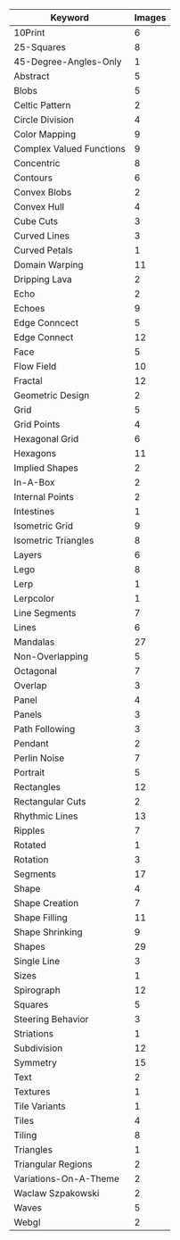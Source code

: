 
|Keyword 	| Images|
| ------------- | ------------- |
|10Print 	| 6| [<img src=" 2021/2021-09-06/images/keep_2021-09-09-14-47-33.png width="50">](2021/)2021-09-06" 2021-09-06")  [<img src=2021/2021-05-05/images/keep_2021-05-05-15-38-27.pngwidth="50">](2021/2021-04-15"2021-04-15") [<img src=2021/2021-05-05/images/keep_2021-05-05-15-38-27.pngwidth="50">](2021/2021-04-14"2021-04-14") [<img src=2021/2021-05-05/images/keep_2021-05-05-15-38-27.pngwidth="50">](2021/2021-04-13"2021-04-13") [<img src=2021/2021-05-05/images/keep_2021-05-05-15-38-27.pngwidth="50">](2021/2021-04-12"2021-04-12") [<img src=2021/2021-05-05/images/keep_2021-05-05-15-38-27.pngwidth="50">](2021/2021-04-11"2021-04-11")|
|25-Squares 	| 8| [<img src=" 2021/2021-10-01/images/keep_2021-10-02-10-05-24.png width="50">](2021/)2021-10-01" 2021-10-01")  [<img src=2021/2021-06-08/images/keep_2021-06-08-14-02-23.pngwidth="50">](2021/2021-06-08"2021-06-08") [<img src=2021/2021-06-07/images/keep_2021-06-08-13-18-31.pngwidth="50">](2021/2021-06-07"2021-06-07") [<img src=2021/2021-06-06/images/keep_2021-06-08-12-57-32.pngwidth="50">](2021/2021-06-06"2021-06-06") [<img src=2021/2021-05-05/images/keep_2021-05-05-15-38-27.pngwidth="50">](2021/2021-05-05"2021-05-05") [<img src=2021/2021-05-05/images/keep_2021-05-05-15-38-27.pngwidth="50">](2021/2021-05-04"2021-05-04") [<img src=2021/2021-05-05/images/keep_2021-05-05-15-38-27.pngwidth="50">](2021/2021-05-03"2021-05-03") [<img src=2021/2021-05-05/images/keep_2021-05-05-15-38-27.pngwidth="50">](2021/2021-05-02"2021-05-02")|
|45-Degree-Angles-Only 	| 1| [<img src=" 2021/2021-10-03/images/keep_2021-10-03-21-53-46.png width="50">](2021/)2021-10-03" 2021-10-03") |
|Abstract 	| 5| [<img src=" 2021/2021-05-12/images/keep_2021-05-12-22-19-29.png width="50">](2021/)2021-05-12" 2021-05-12")  [<img src=2021/2021-05-11/images/keep_2021-05-12-12-00-08.pngwidth="50">](2021/2021-05-11"2021-05-11") [<img src=2021/2021-05-10/images/keep_2021-05-10-21-08-16.pngwidth="50">](2021/2021-05-10"2021-05-10") [<img src=2021/2021-05-09/images/keep_2021-05-14-14-03-36.pngwidth="50">](2021/2021-05-09"2021-05-09") [<img src=2021/2021-05-05/images/keep_2021-05-05-15-38-27.pngwidth="50">](2021/2021-03-22"2021-03-22")|
|Blobs 	| 5| [<img src=" 2021/2021-05-05/images/keep_2021-05-05-15-38-27.png width="50">](2021/)2021-03-15" 2021-03-15")  [<img src=2021/2021-05-05/images/keep_2021-05-05-15-38-27.pngwidth="50">](2021/2021-03-12"2021-03-12") [<img src=2021/2021-05-05/images/keep_2021-05-05-15-38-27.pngwidth="50">](2021/2021-03-11"2021-03-11") [<img src=2021/2021-05-05/images/keep_2021-05-05-15-38-27.pngwidth="50">](2021/2021-03-10"2021-03-10") [<img src=2021/2021-05-05/images/keep_2021-05-05-15-38-27.pngwidth="50">](2021/2021-03-09"2021-03-09")|
|Celtic Pattern 	| 2| [<img src=" 2021/2021-05-05/images/keep_2021-05-05-15-38-27.png width="50">](2021/)2021-04-17" 2021-04-17")  [<img src=2021/2021-05-05/images/keep_2021-05-05-15-38-27.pngwidth="50">](2021/2021-04-16"2021-04-16")|
|Circle Division 	| 4| [<img src=" 2021/2021-06-24/images/keep_2021-06-23-02-11-04.png width="50">](2021/)2021-06-24" 2021-06-24")  [<img src=2021/2021-06-23/images/keep_2021-06-22-01-24-24.pngwidth="50">](2021/2021-06-23"2021-06-23") [<img src=2021/2021-06-22/images/keep_2021-06-21-11-28-34.pngwidth="50">](2021/2021-06-22"2021-06-22") [<img src=2021/2021-06-21/images/keep_2021-06-20-01-28-45.pngwidth="50">](2021/2021-06-21"2021-06-21")|
|Color Mapping 	| 9| [<img src=" 2021/2021-07-27/images/keep_2021-07-29-16-00-29.png width="50">](2021/)2021-07-27" 2021-07-27")  [<img src=2021/2021-07-26/images/keep_2021-07-28-21-22-38.pngwidth="50">](2021/2021-07-26"2021-07-26") [<img src=2021/2021-07-25/images/keep_2021-07-27-22-20-46.pngwidth="50">](2021/2021-07-25"2021-07-25") [<img src=2021/2021-07-24/images/keep_2021-07-27-22-11-14.pngwidth="50">](2021/2021-07-24"2021-07-24") [<img src=2021/2021-07-23/images/keep_2021-07-26-19-37-27.pngwidth="50">](2021/2021-07-23"2021-07-23") [<img src=2021/2021-07-22/images/keep_2021-07-26-09-59-06.pngwidth="50">](2021/2021-07-22"2021-07-22") [<img src=2021/2021-07-21/images/keep_2021-07-26-09-45-04.pngwidth="50">](2021/2021-07-21"2021-07-21") [<img src=2021/2021-07-20/images/keep_2021-07-24-23-09-19.pngwidth="50">](2021/2021-07-20"2021-07-20") [<img src=2021/2021-07-19/images/keep_2021-07-23-16-13-27.pngwidth="50">](2021/2021-07-19"2021-07-19")|
|Complex Valued Functions 	| 9| [<img src=" 2021/2021-07-27/images/keep_2021-07-29-16-00-29.png width="50">](2021/)2021-07-27" 2021-07-27")  [<img src=2021/2021-07-26/images/keep_2021-07-28-21-22-38.pngwidth="50">](2021/2021-07-26"2021-07-26") [<img src=2021/2021-07-25/images/keep_2021-07-27-22-20-46.pngwidth="50">](2021/2021-07-25"2021-07-25") [<img src=2021/2021-07-24/images/keep_2021-07-27-22-11-14.pngwidth="50">](2021/2021-07-24"2021-07-24") [<img src=2021/2021-07-23/images/keep_2021-07-26-19-37-27.pngwidth="50">](2021/2021-07-23"2021-07-23") [<img src=2021/2021-07-22/images/keep_2021-07-26-09-59-06.pngwidth="50">](2021/2021-07-22"2021-07-22") [<img src=2021/2021-07-21/images/keep_2021-07-26-09-45-04.pngwidth="50">](2021/2021-07-21"2021-07-21") [<img src=2021/2021-07-20/images/keep_2021-07-24-23-09-19.pngwidth="50">](2021/2021-07-20"2021-07-20") [<img src=2021/2021-07-19/images/keep_2021-07-23-16-13-27.pngwidth="50">](2021/2021-07-19"2021-07-19")|
|Concentric 	| 8| [<img src=" 2021/2021-06-26/images/keep_2021-06-26-04-17-04.png width="50">](2021/)2021-06-26" 2021-06-26")  [<img src=2021/2021-06-25/images/keep0.gifwidth="50">](2021/2021-06-25"2021-06-25") [<img src=2021/2021-06-24/images/keep_2021-06-23-02-11-04.pngwidth="50">](2021/2021-06-24"2021-06-24") [<img src=2021/2021-06-23/images/keep_2021-06-22-01-24-24.pngwidth="50">](2021/2021-06-23"2021-06-23") [<img src=2021/2021-06-22/images/keep_2021-06-21-11-28-34.pngwidth="50">](2021/2021-06-22"2021-06-22") [<img src=2021/2021-06-21/images/keep_2021-06-20-01-28-45.pngwidth="50">](2021/2021-06-21"2021-06-21") [<img src=2021/2021-06-20/images/keep_2021-06-19-03-09-08.pngwidth="50">](2021/2021-06-20"2021-06-20") [<img src=2021/2021-06-19/images/keep_2021-06-18-03-35-59.pngwidth="50">](2021/2021-06-19"2021-06-19")|
|Contours 	| 6| [<img src=" 2021/2021-06-05/images/keep_2021-06-05-14-50-47.png width="50">](2021/)2021-06-05" 2021-06-05")  [<img src=2021/2021-06-04/images/keep_2021-06-04-11-43-27.pngwidth="50">](2021/2021-06-04"2021-06-04") [<img src=2021/2021-06-03/images/keep_2021-06-03-23-06-39.pngwidth="50">](2021/2021-06-03"2021-06-03") [<img src=2021/2021-06-02/images/keep_2021-06-02-22-21-57.pngwidth="50">](2021/2021-06-02"2021-06-02") [<img src=2021/2021-06-01/images/keep_2021-06-02-00-45-51.pngwidth="50">](2021/2021-06-01"2021-06-01") [<img src=2021/2021-05-31/images/keep_2021-05-31-10-35-15.pngwidth="50">](2021/2021-05-31"2021-05-31")|
|Convex Blobs 	| 2| [<img src=" 2021/2021-05-05/images/keep_2021-05-05-15-38-27.png width="50">](2021/)2021-03-14" 2021-03-14")  [<img src=2021/2021-05-05/images/keep_2021-05-05-15-38-27.pngwidth="50">](2021/2021-03-13"2021-03-13")|
|Convex Hull 	| 4| [<img src=" 2021/2021-05-05/images/keep_2021-05-05-15-38-27.png width="50">](2021/)2021-03-12" 2021-03-12")  [<img src=2021/2021-05-05/images/keep_2021-05-05-15-38-27.pngwidth="50">](2021/2021-03-11"2021-03-11") [<img src=2021/2021-05-05/images/keep_2021-05-05-15-38-27.pngwidth="50">](2021/2021-03-10"2021-03-10") [<img src=2021/2021-05-05/images/keep_2021-05-05-15-38-27.pngwidth="50">](2021/2021-03-09"2021-03-09")|
|Cube Cuts 	| 3| [<img src=" 2021/2021-05-05/images/keep_2021-05-05-15-38-27.png width="50">](2021/)2021-05-01" 2021-05-01")  [<img src=2021/2021-05-05/images/keep_2021-05-05-15-38-27.pngwidth="50">](2021/2021-04-30"2021-04-30") [<img src=2021/2021-05-05/images/keep_2021-05-05-15-38-27.pngwidth="50">](2021/2021-04-29"2021-04-29")|
|Curved Lines 	| 3| [<img src=" 2021/2021-05-08/images/keep_2021-05-10-18-04-32.png width="50">](2021/)2021-05-08" 2021-05-08")  [<img src=2021/2021-05-07/images/keep_2021-05-07-23-03-41.pngwidth="50">](2021/2021-05-07"2021-05-07") [<img src=2021/2021-05-06/images/keep_2021-05-06-18-39-24.pngwidth="50">](2021/2021-05-06"2021-05-06")|
|Curved Petals 	| 1| [<img src=" 2021/2021-06-29/images/keep_2021-06-29-23-16-03.png width="50">](2021/)2021-06-29" 2021-06-29") |
|Domain Warping 	| 11| [<img src=" 2021/2021-08-27/images/keep_2021-08-29-12-24-26.png width="50">](2021/)2021-08-27" 2021-08-27")  [<img src=2021/2021-08-26/images/keep_2021-08-28-20-07-21.pngwidth="50">](2021/2021-08-26"2021-08-26") [<img src=2021/2021-08-25/images/keep_2021-08-28-18-25-43.pngwidth="50">](2021/2021-08-25"2021-08-25") [<img src=2021/2021-08-24/images/keep_2021-08-26-22-29-15.pngwidth="50">](2021/2021-08-24"2021-08-24") [<img src=2021/2021-08-23/images/keep_2021-08-26-22-11-16.pngwidth="50">](2021/2021-08-23"2021-08-23") [<img src=2021/2021-08-22/images/keep_2021-08-22-09-21-54.pngwidth="50">](2021/2021-08-22"2021-08-22") [<img src=2021/2021-08-21/images/keep_2021-08-21-17-12-05.pngwidth="50">](2021/2021-08-21"2021-08-21") [<img src=2021/2021-08-20/images/keep_2021-08-21-14-03-21.pngwidth="50">](2021/2021-08-20"2021-08-20") [<img src=2021/2021-08-19/images/keep_2021-08-19-19-05-29.pngwidth="50">](2021/2021-08-19"2021-08-19") [<img src=2021/2021-08-18/images/keep_2021-08-19-11-21-42.pngwidth="50">](2021/2021-08-18"2021-08-18") [<img src=2021/2021-08-17/images/keep_2021-08-18-22-44-35.pngwidth="50">](2021/2021-08-17"2021-08-17")|
|Dripping Lava 	| 2| [<img src=" 2021/2021-06-03/images/keep_2021-06-03-23-06-39.png width="50">](2021/)2021-06-03" 2021-06-03")  [<img src=2021/2021-06-02/images/keep_2021-06-02-22-21-57.pngwidth="50">](2021/2021-06-02"2021-06-02")|
|Echo 	| 2| [<img src=" 2021/2021-05-05/images/keep_2021-05-05-15-38-27.png width="50">](2021/)2021-03-27" 2021-03-27")  [<img src=2021/2021-05-05/images/keep_2021-05-05-15-38-27.pngwidth="50">](2021/2021-03-26"2021-03-26")|
|Echoes 	| 9| [<img src=" 2021/2021-05-05/images/keep_2021-05-05-15-38-27.png width="50">](2021/)2021-04-10" 2021-04-10")  [<img src=2021/2021-05-05/images/keep_2021-05-05-15-38-27.pngwidth="50">](2021/2021-04-09"2021-04-09") [<img src=2021/2021-05-05/images/keep_2021-05-05-15-38-27.pngwidth="50">](2021/2021-04-04"2021-04-04") [<img src=2021/2021-05-05/images/keep_2021-05-05-15-38-27.pngwidth="50">](2021/2021-04-03"2021-04-03") [<img src=2021/2021-05-05/images/keep_2021-05-05-15-38-27.pngwidth="50">](2021/2021-04-02"2021-04-02") [<img src=2021/2021-05-05/images/keep_2021-05-05-15-38-27.pngwidth="50">](2021/2021-04-01"2021-04-01") [<img src=2021/2021-05-05/images/keep_2021-05-05-15-38-27.pngwidth="50">](2021/2021-03-30"2021-03-30") [<img src=2021/2021-05-05/images/keep_2021-05-05-15-38-27.pngwidth="50">](2021/2021-03-29"2021-03-29") [<img src=2021/2021-05-05/images/keep_2021-05-05-15-38-27.pngwidth="50">](2021/2021-03-28"2021-03-28")|
|Edge Conncect 	| 5| [<img src=" 2021/2021-06-16/images/keep_2021-06-15-15-36-25.png width="50">](2021/)2021-06-16" 2021-06-16")  [<img src=2021/2021-06-15/images/keep_2021-06-15-04-24-07.pngwidth="50">](2021/2021-06-15"2021-06-15") [<img src=2021/2021-06-14/images/keep_2021-06-15-02-15-26.pngwidth="50">](2021/2021-06-14"2021-06-14") [<img src=2021/2021-06-13/images/keep_2021-06-14-00-28-01.pngwidth="50">](2021/2021-06-13"2021-06-13") [<img src=2021/2021-06-12/images/keep_2021-06-13-23-59-17.pngwidth="50">](2021/2021-06-12"2021-06-12")|
|Edge Connect 	| 12| [<img src=" 2021/2021-07-31/images/keep_2021-07-31-19-48-30.png width="50">](2021/)2021-07-31" 2021-07-31")  [<img src=2021/2021-07-30/images/keep_2021-07-31-12-37-26.pngwidth="50">](2021/2021-07-30"2021-07-30") [<img src=2021/2021-07-29/images/keep_2021-07-31-09-22-09.pngwidth="50">](2021/2021-07-29"2021-07-29") [<img src=2021/2021-07-28/images/keep_2021-07-31-09-28-46.pngwidth="50">](2021/2021-07-28"2021-07-28") [<img src=2021/2021-07-18/images/keep_2021-07-22-09-26-21.pngwidth="50">](2021/2021-07-18"2021-07-18") [<img src=2021/2021-07-17/images/keep_2021-07-18-22-58-37.pngwidth="50">](2021/2021-07-17"2021-07-17") [<img src=2021/2021-07-16/images/keep_2021-07-18-22-46-18.pngwidth="50">](2021/2021-07-16"2021-07-16") [<img src=2021/2021-07-15/images/keep_2021-07-17-19-04-35.pngwidth="50">](2021/2021-07-15"2021-07-15") [<img src=2021/2021-07-14/images/keep_2021-07-17-08-58-52.pngwidth="50">](2021/2021-07-14"2021-07-14") [<img src=2021/2021-07-13/images/keep_2021-07-16-11-49-11.pngwidth="50">](2021/2021-07-13"2021-07-13") [<img src=2021/2021-06-18/images/keep_2021-06-16-14-01-54.pngwidth="50">](2021/2021-06-18"2021-06-18") [<img src=2021/2021-06-17/images/keep_2021-06-16-04-28-05.pngwidth="50">](2021/2021-06-17"2021-06-17")|
|Face 	| 5| [<img src=" 2021/2021-05-12/images/keep_2021-05-12-22-19-29.png width="50">](2021/)2021-05-12" 2021-05-12")  [<img src=2021/2021-05-11/images/keep_2021-05-12-12-00-08.pngwidth="50">](2021/2021-05-11"2021-05-11") [<img src=2021/2021-05-10/images/keep_2021-05-10-21-08-16.pngwidth="50">](2021/2021-05-10"2021-05-10") [<img src=2021/2021-05-09/images/keep_2021-05-14-14-03-36.pngwidth="50">](2021/2021-05-09"2021-05-09") [<img src=2021/2021-05-05/images/keep_2021-05-05-15-38-27.pngwidth="50">](2021/2021-03-22"2021-03-22")|
|Flow Field 	| 10| [<img src=" 2021/2021-08-10/images/keep_2021-08-11-11-15-57.png width="50">](2021/)2021-08-10" 2021-08-10")  [<img src=2021/2021-08-09/images/keep_2021-08-09-21-57-36.pngwidth="50">](2021/2021-08-09"2021-08-09") [<img src=2021/2021-08-08/images/keep_2021-08-08-21-46-17.pngwidth="50">](2021/2021-08-08"2021-08-08") [<img src=2021/2021-08-07/images/keep_2021-08-08-17-20-59.pngwidth="50">](2021/2021-08-07"2021-08-07") [<img src=2021/2021-08-06/images/keep_2021-08-08-10-47-58.pngwidth="50">](2021/2021-08-06"2021-08-06") [<img src=2021/2021-08-05/images/keep_2021-08-08-09-04-23.pngwidth="50">](2021/2021-08-05"2021-08-05") [<img src=2021/2021-08-04/images/keep_2021-08-07-19-26-30.pngwidth="50">](2021/2021-08-04"2021-08-04") [<img src=2021/2021-08-03/images/keep_2021-08-07-09-46-26.pngwidth="50">](2021/2021-08-03"2021-08-03") [<img src=2021/2021-08-02/images/keep_2021-08-04-22-23-31.pngwidth="50">](2021/2021-08-02"2021-08-02") [<img src=2021/2021-08-01/images/keep_2021-08-02-21-57-35.pngwidth="50">](2021/2021-08-01"2021-08-01")|
|Fractal 	| 12| [<img src=" 2021/2021-10-02/images/keep_2021-10-02-22-09-45.png width="50">](2021/)2021-10-02" 2021-10-02")  [<img src=2021/2021-10-01/images/keep_2021-10-02-10-05-24.pngwidth="50">](2021/2021-10-01"2021-10-01") [<img src=2021/2021-09-30/images/keep_2021-09-30-15-36-42.pngwidth="50">](2021/2021-09-30"2021-09-30") [<img src=2021/2021-09-29/images/keep_2021-09-29-22-43-28.pngwidth="50">](2021/2021-09-29"2021-09-29") [<img src=2021/2021-09-28/images/keep_2021-09-28-16-32-13.pngwidth="50">](2021/2021-09-28"2021-09-28") [<img src=2021/2021-09-27/images/keep_2021-09-27-23-27-53.pngwidth="50">](2021/2021-09-27"2021-09-27") [<img src=2021/2021-09-26/images/keep_2021-09-26-10-48-35.pngwidth="50">](2021/2021-09-26"2021-09-26") [<img src=2021/2021-09-25/images/keep_2021-09-25-19-20-14.pngwidth="50">](2021/2021-09-25"2021-09-25") [<img src=2021/2021-09-24/images/keep_2021-09-24-19-59-53.pngwidth="50">](2021/2021-09-24"2021-09-24") [<img src=2021/2021-09-23/images/keep_2021-09-24-15-34-13.pngwidth="50">](2021/2021-09-23"2021-09-23") [<img src=2021/2021-09-22/images/keep_2021-09-24-12-29-47.pngwidth="50">](2021/2021-09-22"2021-09-22") [<img src=2021/2021-09-21/images/keep_2021-09-24-09-22-40.pngwidth="50">](2021/2021-09-21"2021-09-21")|
|Geometric Design 	| 2| [<img src=" 2021/2021-08-29/images/keep_2021-08-30-15-36-59.png width="50">](2021/)2021-08-29" 2021-08-29")  [<img src=2021/2021-08-28/images/keep_2021-08-30-14-12-45.pngwidth="50">](2021/2021-08-28"2021-08-28")|
|Grid 	| 5| [<img src=" 2021/2021-07-06/images/keep_2021-07-13-10-20-37.png width="50">](2021/)2021-07-06" 2021-07-06")  [<img src=2021/2021-07-05/images/keep_2021-07-08-02-56-47.pngwidth="50">](2021/2021-07-05"2021-07-05") [<img src=2021/2021-07-04/images/keep_2021-07-08-02-49-07.pngwidth="50">](2021/2021-07-04"2021-07-04") [<img src=2021/2021-05-05/images/keep_2021-05-05-15-38-27.pngwidth="50">](2021/2021-04-10"2021-04-10") [<img src=2021/2021-05-05/images/keep_2021-05-05-15-38-27.pngwidth="50">](2021/2021-04-09"2021-04-09")|
|Grid Points 	| 4| [<img src=" 2021/2021-09-20/images/keep_2021-09-23-23-48-00.png width="50">](2021/)2021-09-20" 2021-09-20")  [<img src=2021/2021-09-19/images/keep_2021-09-21-22-59-28.pngwidth="50">](2021/2021-09-19"2021-09-19") [<img src=2021/2021-09-06/images/keep_2021-09-09-14-47-33.pngwidth="50">](2021/2021-09-06"2021-09-06") [<img src=2021/2021-05-13/images/keep_2021-05-14-14-03-36.pngwidth="50">](2021/2021-05-13"2021-05-13")|
|Hexagonal Grid 	| 6| [<img src=" 2021/2021-05-05/images/keep_2021-05-05-15-38-27.png width="50">](2021/)2021-04-23" 2021-04-23")  [<img src=2021/2021-05-05/images/keep_2021-05-05-15-38-27.pngwidth="50">](2021/2021-04-22"2021-04-22") [<img src=2021/2021-05-05/images/keep_2021-05-05-15-38-27.pngwidth="50">](2021/2021-04-08"2021-04-08") [<img src=2021/2021-05-05/images/keep_2021-05-05-15-38-27.pngwidth="50">](2021/2021-04-07"2021-04-07") [<img src=2021/2021-05-05/images/keep_2021-05-05-15-38-27.pngwidth="50">](2021/2021-04-06"2021-04-06") [<img src=2021/2021-05-05/images/keep_2021-05-05-15-38-27.pngwidth="50">](2021/2021-04-05"2021-04-05")|
|Hexagons 	| 11| [<img src=" 2021/2021-05-05/images/keep_2021-05-05-15-38-27.png width="50">](2021/)2021-04-23" 2021-04-23")  [<img src=2021/2021-05-05/images/keep_2021-05-05-15-38-27.pngwidth="50">](2021/2021-04-22"2021-04-22") [<img src=2021/2021-05-05/images/keep_2021-05-05-15-38-27.pngwidth="50">](2021/2021-04-08"2021-04-08") [<img src=2021/2021-05-05/images/keep_2021-05-05-15-38-27.pngwidth="50">](2021/2021-04-07"2021-04-07") [<img src=2021/2021-05-05/images/keep_2021-05-05-15-38-27.pngwidth="50">](2021/2021-04-06"2021-04-06") [<img src=2021/2021-05-05/images/keep_2021-05-05-15-38-27.pngwidth="50">](2021/2021-04-05"2021-04-05") [<img src=2021/2021-05-05/images/keep_2021-05-05-15-38-27.pngwidth="50">](2021/2021-03-31"2021-03-31") [<img src=2021/2021-05-05/images/keep_2021-05-05-15-38-27.pngwidth="50">](2021/2021-03-19"2021-03-19") [<img src=2021/2021-05-05/images/keep_2021-05-05-15-38-27.pngwidth="50">](2021/2021-03-18"2021-03-18") [<img src=2021/2021-05-05/images/keep_2021-05-05-15-38-27.pngwidth="50">](2021/2021-03-17"2021-03-17") [<img src=2021/2021-05-05/images/keep_2021-05-05-15-38-27.pngwidth="50">](2021/2021-03-16"2021-03-16")|
|Implied Shapes 	| 2| [<img src=" 2021/2021-06-16/images/keep_2021-06-15-15-36-25.png width="50">](2021/)2021-06-16" 2021-06-16")  [<img src=2021/2021-06-15/images/keep_2021-06-15-04-24-07.pngwidth="50">](2021/2021-06-15"2021-06-15")|
|In-A-Box 	| 2| [<img src=" 2021/2021-10-02/images/keep_2021-10-02-22-09-45.png width="50">](2021/)2021-10-02" 2021-10-02")  [<img src=2021/2021-10-01/images/keep_2021-10-02-10-05-24.pngwidth="50">](2021/2021-10-01"2021-10-01")|
|Internal Points 	| 2| [<img src=" 2021/2021-05-05/images/keep_2021-05-05-15-38-27.png width="50">](2021/)2021-03-12" 2021-03-12")  [<img src=2021/2021-05-05/images/keep_2021-05-05-15-38-27.pngwidth="50">](2021/2021-03-09"2021-03-09")|
|Intestines 	| 1| [<img src=" 2021/2021-05-26/images/keep_2021-05-26-16-44-29.png width="50">](2021/)2021-05-26" 2021-05-26") |
|Isometric Grid 	| 9| [<img src=" 2021/2021-05-05/images/keep_2021-05-05-15-38-27.png width="50">](2021/)2021-05-01" 2021-05-01")  [<img src=2021/2021-05-05/images/keep_2021-05-05-15-38-27.pngwidth="50">](2021/2021-04-30"2021-04-30") [<img src=2021/2021-05-05/images/keep_2021-05-05-15-38-27.pngwidth="50">](2021/2021-04-29"2021-04-29") [<img src=2021/2021-05-05/images/keep_2021-05-05-15-38-27.pngwidth="50">](2021/2021-04-28"2021-04-28") [<img src=2021/2021-05-05/images/keep_2021-05-05-15-38-27.pngwidth="50">](2021/2021-04-27"2021-04-27") [<img src=2021/2021-05-05/images/keep_2021-05-05-15-38-27.pngwidth="50">](2021/2021-04-26"2021-04-26") [<img src=2021/2021-05-05/images/keep_2021-05-05-15-38-27.pngwidth="50">](2021/2021-04-25"2021-04-25") [<img src=2021/2021-05-05/images/keep_2021-05-05-15-38-27.pngwidth="50">](2021/2021-04-24"2021-04-24") [<img src=2021/2021-05-05/images/keep_2021-05-05-15-38-27.pngwidth="50">](2021/2021-04-21"2021-04-21")|
|Isometric Triangles 	| 8| [<img src=" 2021/2021-05-05/images/keep_2021-05-05-15-38-27.png width="50">](2021/)2021-05-01" 2021-05-01")  [<img src=2021/2021-05-05/images/keep_2021-05-05-15-38-27.pngwidth="50">](2021/2021-04-30"2021-04-30") [<img src=2021/2021-05-05/images/keep_2021-05-05-15-38-27.pngwidth="50">](2021/2021-04-29"2021-04-29") [<img src=2021/2021-05-05/images/keep_2021-05-05-15-38-27.pngwidth="50">](2021/2021-04-28"2021-04-28") [<img src=2021/2021-05-05/images/keep_2021-05-05-15-38-27.pngwidth="50">](2021/2021-04-27"2021-04-27") [<img src=2021/2021-05-05/images/keep_2021-05-05-15-38-27.pngwidth="50">](2021/2021-04-26"2021-04-26") [<img src=2021/2021-05-05/images/keep_2021-05-05-15-38-27.pngwidth="50">](2021/2021-04-25"2021-04-25") [<img src=2021/2021-05-05/images/keep_2021-05-05-15-38-27.pngwidth="50">](2021/2021-04-24"2021-04-24")|
|Layers 	| 6| [<img src=" 2021/2021-08-27/images/keep_2021-08-29-12-24-26.png width="50">](2021/)2021-08-27" 2021-08-27")  [<img src=2021/2021-08-26/images/keep_2021-08-28-20-07-21.pngwidth="50">](2021/2021-08-26"2021-08-26") [<img src=2021/2021-08-25/images/keep_2021-08-28-18-25-43.pngwidth="50">](2021/2021-08-25"2021-08-25") [<img src=2021/2021-08-24/images/keep_2021-08-26-22-29-15.pngwidth="50">](2021/2021-08-24"2021-08-24") [<img src=2021/2021-08-23/images/keep_2021-08-26-22-11-16.pngwidth="50">](2021/2021-08-23"2021-08-23") [<img src=2021/2021-08-22/images/keep_2021-08-22-09-21-54.pngwidth="50">](2021/2021-08-22"2021-08-22")|
|Lego 	| 8| [<img src=" 2021/2021-05-20/images/keep0.gif width="50">](2021/)2021-05-20" 2021-05-20")  [<img src=2021/2021-05-19/images/keep0.gifwidth="50">](2021/2021-05-19"2021-05-19") [<img src=2021/2021-05-18/images/keep_2021-05-18-22-38-16.pngwidth="50">](2021/2021-05-18"2021-05-18") [<img src=2021/2021-05-17/images/keep_2021-05-17-23-14-25.pngwidth="50">](2021/2021-05-17"2021-05-17") [<img src=2021/2021-05-16/images/keep_2021-05-16-21-58-31.pngwidth="50">](2021/2021-05-16"2021-05-16") [<img src=2021/2021-05-15/images/keep_2021-05-15-23-41-25.pngwidth="50">](2021/2021-05-15"2021-05-15") [<img src=2021/2021-05-14/images/keep_2021-05-14-14-03-36.pngwidth="50">](2021/2021-05-14"2021-05-14") [<img src=2021/2021-05-13/images/keep_2021-05-14-14-03-36.pngwidth="50">](2021/2021-05-13"2021-05-13")|
|Lerp 	| 1| [<img src=" 2021/2021-05-05/images/keep_2021-05-05-15-38-27.png width="50">](2021/)2021-04-10" 2021-04-10") |
|Lerpcolor 	| 1| [<img src=" 2021/2021-05-30/images/keep_2021-05-30-23-35-38.png width="50">](2021/)2021-05-30" 2021-05-30") |
|Line Segments 	| 7| [<img src=" 2021/2021-06-18/images/keep_2021-06-16-14-01-54.png width="50">](2021/)2021-06-18" 2021-06-18")  [<img src=2021/2021-06-17/images/keep_2021-06-16-04-28-05.pngwidth="50">](2021/2021-06-17"2021-06-17") [<img src=2021/2021-06-16/images/keep_2021-06-15-15-36-25.pngwidth="50">](2021/2021-06-16"2021-06-16") [<img src=2021/2021-06-15/images/keep_2021-06-15-04-24-07.pngwidth="50">](2021/2021-06-15"2021-06-15") [<img src=2021/2021-06-14/images/keep_2021-06-15-02-15-26.pngwidth="50">](2021/2021-06-14"2021-06-14") [<img src=2021/2021-06-13/images/keep_2021-06-14-00-28-01.pngwidth="50">](2021/2021-06-13"2021-06-13") [<img src=2021/2021-06-12/images/keep_2021-06-13-23-59-17.pngwidth="50">](2021/2021-06-12"2021-06-12")|
|Lines 	| 6| [<img src=" 2021/2021-07-18/images/keep_2021-07-22-09-26-21.png width="50">](2021/)2021-07-18" 2021-07-18")  [<img src=2021/2021-07-17/images/keep_2021-07-18-22-58-37.pngwidth="50">](2021/2021-07-17"2021-07-17") [<img src=2021/2021-07-16/images/keep_2021-07-18-22-46-18.pngwidth="50">](2021/2021-07-16"2021-07-16") [<img src=2021/2021-07-15/images/keep_2021-07-17-19-04-35.pngwidth="50">](2021/2021-07-15"2021-07-15") [<img src=2021/2021-07-14/images/keep_2021-07-17-08-58-52.pngwidth="50">](2021/2021-07-14"2021-07-14") [<img src=2021/2021-07-13/images/keep_2021-07-16-11-49-11.pngwidth="50">](2021/2021-07-13"2021-07-13")|
|Mandalas 	| 27| [<img src=" 2021/2021-09-15/images/keep_2021-09-16-21-20-15.png width="50">](2021/)2021-09-15" 2021-09-15")  [<img src=2021/2021-09-14/images/keep_2021-09-15-21-40-33.pngwidth="50">](2021/2021-09-14"2021-09-14") [<img src=2021/2021-09-13/images/keep_2021-09-14-22-01-43.pngwidth="50">](2021/2021-09-13"2021-09-13") [<img src=2021/2021-07-12/images/keep_2021-07-15-15-21-05.pngwidth="50">](2021/2021-07-12"2021-07-12") [<img src=2021/2021-07-11/images/keep_2021-07-15-14-50-22.pngwidth="50">](2021/2021-07-11"2021-07-11") [<img src=2021/2021-07-10/images/keep_2021-07-15-14-45-10.pngwidth="50">](2021/2021-07-10"2021-07-10") [<img src=2021/2021-07-09/images/keep_2021-07-14-21-21-09.pngwidth="50">](2021/2021-07-09"2021-07-09") [<img src=2021/2021-07-08/images/keep_2021-07-14-12-01-52.pngwidth="50">](2021/2021-07-08"2021-07-08") [<img src=2021/2021-07-07/images/keep_2021-07-13-10-43-16.pngwidth="50">](2021/2021-07-07"2021-07-07") [<img src=2021/2021-07-06/images/keep_2021-07-13-10-20-37.pngwidth="50">](2021/2021-07-06"2021-07-06") [<img src=2021/2021-07-05/images/keep_2021-07-08-02-56-47.pngwidth="50">](2021/2021-07-05"2021-07-05") [<img src=2021/2021-07-04/images/keep_2021-07-08-02-49-07.pngwidth="50">](2021/2021-07-04"2021-07-04") [<img src=2021/2021-07-03/images/keep_2021-07-07-10-46-42.pngwidth="50">](2021/2021-07-03"2021-07-03") [<img src=2021/2021-07-02/images/keep_2021-07-06-02-49-24.pngwidth="50">](2021/2021-07-02"2021-07-02") [<img src=2021/2021-07-01/images/keep_2021-07-03-13-22-04.pngwidth="50">](2021/2021-07-01"2021-07-01") [<img src=2021/2021-06-30/images/keep_2021-07-02-12-37-32.pngwidth="50">](2021/2021-06-30"2021-06-30") [<img src=2021/2021-06-29/images/keep_2021-06-29-23-16-03.pngwidth="50">](2021/2021-06-29"2021-06-29") [<img src=2021/2021-06-28/images/keep_2021-06-29-23-06-39.pngwidth="50">](2021/2021-06-28"2021-06-28") [<img src=2021/2021-06-27/images/keep_2021-06-27-22-19-41.pngwidth="50">](2021/2021-06-27"2021-06-27") [<img src=2021/2021-06-26/images/keep_2021-06-26-04-17-04.pngwidth="50">](2021/2021-06-26"2021-06-26") [<img src=2021/2021-06-25/images/keep0.gifwidth="50">](2021/2021-06-25"2021-06-25") [<img src=2021/2021-06-24/images/keep_2021-06-23-02-11-04.pngwidth="50">](2021/2021-06-24"2021-06-24") [<img src=2021/2021-06-23/images/keep_2021-06-22-01-24-24.pngwidth="50">](2021/2021-06-23"2021-06-23") [<img src=2021/2021-06-22/images/keep_2021-06-21-11-28-34.pngwidth="50">](2021/2021-06-22"2021-06-22") [<img src=2021/2021-06-21/images/keep_2021-06-20-01-28-45.pngwidth="50">](2021/2021-06-21"2021-06-21") [<img src=2021/2021-06-20/images/keep_2021-06-19-03-09-08.pngwidth="50">](2021/2021-06-20"2021-06-20") [<img src=2021/2021-06-19/images/keep_2021-06-18-03-35-59.pngwidth="50">](2021/2021-06-19"2021-06-19")|
|Non-Overlapping 	| 5| [<img src=" 2021/2021-05-05/images/keep_2021-05-05-15-38-27.png width="50">](2021/)2021-03-15" 2021-03-15")  [<img src=2021/2021-05-05/images/keep_2021-05-05-15-38-27.pngwidth="50">](2021/2021-03-14"2021-03-14") [<img src=2021/2021-05-05/images/keep_2021-05-05-15-38-27.pngwidth="50">](2021/2021-03-13"2021-03-13") [<img src=2021/2021-05-05/images/keep_2021-05-05-15-38-27.pngwidth="50">](2021/2021-03-12"2021-03-12") [<img src=2021/2021-05-05/images/keep_2021-05-05-15-38-27.pngwidth="50">](2021/2021-03-09"2021-03-09")|
|Octagonal 	| 7| [<img src=" 2021/2021-09-05/images/keep_2021-09-07-11-07-25.png width="50">](2021/)2021-09-05" 2021-09-05")  [<img src=2021/2021-09-04/images/keep_2021-09-07-09-55-51.pngwidth="50">](2021/2021-09-04"2021-09-04") [<img src=2021/2021-09-03/images/keep_2021-09-03-23-24-56.pngwidth="50">](2021/2021-09-03"2021-09-03") [<img src=2021/2021-09-02/images/keep_2021-09-02-14-36-00.pngwidth="50">](2021/2021-09-02"2021-09-02") [<img src=2021/2021-09-01/images/keep_2021-09-02-11-53-13.pngwidth="50">](2021/2021-09-01"2021-09-01") [<img src=2021/2021-08-31/images/keep_2021-09-01-22-29-20.pngwidth="50">](2021/2021-08-31"2021-08-31") [<img src=2021/2021-08-30/images/keep_2021-08-31-17-44-00.pngwidth="50">](2021/2021-08-30"2021-08-30")|
|Overlap 	| 3| [<img src=" 2021/2021-05-05/images/keep_2021-05-05-15-38-27.png width="50">](2021/)2021-03-25" 2021-03-25")  [<img src=2021/2021-05-05/images/keep_2021-05-05-15-38-27.pngwidth="50">](2021/2021-03-24"2021-03-24") [<img src=2021/2021-05-05/images/keep_2021-05-05-15-38-27.pngwidth="50">](2021/2021-03-23"2021-03-23")|
|Panel 	| 4| [<img src=" 2021/2021-09-12/images/keep_2021-09-13-18-18-14.png width="50">](2021/)2021-09-12" 2021-09-12")  [<img src=2021/2021-09-11/images/keep_2021-09-12-14-07-28.pngwidth="50">](2021/2021-09-11"2021-09-11") [<img src=2021/2021-09-10/images/keep_2021-09-11-21-19-10.pngwidth="50">](2021/2021-09-10"2021-09-10") [<img src=2021/2021-09-09/images/keep_2021-09-11-14-18-40.pngwidth="50">](2021/2021-09-09"2021-09-09")|
|Panels 	| 3| [<img src=" 2021/2021-08-16/images/keep_2021-08-18-12-10-08.png width="50">](2021/)2021-08-16" 2021-08-16")  [<img src=2021/2021-08-15/images/keep_2021-08-16-10-58-53.pngwidth="50">](2021/2021-08-15"2021-08-15") [<img src=2021/2021-08-14/images/keep_2021-08-15-10-21-30.pngwidth="50">](2021/2021-08-14"2021-08-14")|
|Path Following 	| 3| [<img src=" 2021/2021-05-08/images/keep_2021-05-10-18-04-32.png width="50">](2021/)2021-05-08" 2021-05-08")  [<img src=2021/2021-05-07/images/keep_2021-05-07-23-03-41.pngwidth="50">](2021/2021-05-07"2021-05-07") [<img src=2021/2021-05-06/images/keep_2021-05-06-18-39-24.pngwidth="50">](2021/2021-05-06"2021-05-06")|
|Pendant 	| 2| [<img src=" 2021/2021-05-05/images/keep_2021-05-05-15-38-27.png width="50">](2021/)2021-03-21" 2021-03-21")  [<img src=2021/2021-05-05/images/keep_2021-05-05-15-38-27.pngwidth="50">](2021/2021-03-20"2021-03-20")|
|Perlin Noise 	| 7| [<img src=" 2021/2021-08-27/images/keep_2021-08-29-12-24-26.png width="50">](2021/)2021-08-27" 2021-08-27")  [<img src=2021/2021-08-26/images/keep_2021-08-28-20-07-21.pngwidth="50">](2021/2021-08-26"2021-08-26") [<img src=2021/2021-08-25/images/keep_2021-08-28-18-25-43.pngwidth="50">](2021/2021-08-25"2021-08-25") [<img src=2021/2021-08-24/images/keep_2021-08-26-22-29-15.pngwidth="50">](2021/2021-08-24"2021-08-24") [<img src=2021/2021-08-23/images/keep_2021-08-26-22-11-16.pngwidth="50">](2021/2021-08-23"2021-08-23") [<img src=2021/2021-08-22/images/keep_2021-08-22-09-21-54.pngwidth="50">](2021/2021-08-22"2021-08-22") [<img src=2021/2021-08-21/images/keep_2021-08-21-17-12-05.pngwidth="50">](2021/2021-08-21"2021-08-21")|
|Portrait 	| 5| [<img src=" 2021/2021-05-12/images/keep_2021-05-12-22-19-29.png width="50">](2021/)2021-05-12" 2021-05-12")  [<img src=2021/2021-05-11/images/keep_2021-05-12-12-00-08.pngwidth="50">](2021/2021-05-11"2021-05-11") [<img src=2021/2021-05-10/images/keep_2021-05-10-21-08-16.pngwidth="50">](2021/2021-05-10"2021-05-10") [<img src=2021/2021-05-09/images/keep_2021-05-14-14-03-36.pngwidth="50">](2021/2021-05-09"2021-05-09") [<img src=2021/2021-05-05/images/keep_2021-05-05-15-38-27.pngwidth="50">](2021/2021-03-22"2021-03-22")|
|Rectangles 	| 12| [<img src=" 2021/2021-05-05/images/keep_2021-05-05-15-38-27.png width="50">](2021/)2021-04-10" 2021-04-10")  [<img src=2021/2021-05-05/images/keep_2021-05-05-15-38-27.pngwidth="50">](2021/2021-04-09"2021-04-09") [<img src=2021/2021-05-05/images/keep_2021-05-05-15-38-27.pngwidth="50">](2021/2021-04-04"2021-04-04") [<img src=2021/2021-05-05/images/keep_2021-05-05-15-38-27.pngwidth="50">](2021/2021-04-03"2021-04-03") [<img src=2021/2021-05-05/images/keep_2021-05-05-15-38-27.pngwidth="50">](2021/2021-04-02"2021-04-02") [<img src=2021/2021-05-05/images/keep_2021-05-05-15-38-27.pngwidth="50">](2021/2021-04-01"2021-04-01") [<img src=2021/2021-05-05/images/keep_2021-05-05-15-38-27.pngwidth="50">](2021/2021-03-30"2021-03-30") [<img src=2021/2021-05-05/images/keep_2021-05-05-15-38-27.pngwidth="50">](2021/2021-03-29"2021-03-29") [<img src=2021/2021-05-05/images/keep_2021-05-05-15-38-27.pngwidth="50">](2021/2021-03-28"2021-03-28") [<img src=2021/2021-05-05/images/keep_2021-05-05-15-38-27.pngwidth="50">](2021/2021-03-25"2021-03-25") [<img src=2021/2021-05-05/images/keep_2021-05-05-15-38-27.pngwidth="50">](2021/2021-03-24"2021-03-24") [<img src=2021/2021-05-05/images/keep_2021-05-05-15-38-27.pngwidth="50">](2021/2021-03-23"2021-03-23")|
|Rectangular Cuts 	| 2| [<img src=" 2021/2021-06-11/images/keep_2021-06-13-13-47-23.png width="50">](2021/)2021-06-11" 2021-06-11")  [<img src=2021/2021-06-10/images/keep_2021-06-12-21-36-49.pngwidth="50">](2021/2021-06-10"2021-06-10")|
|Rhythmic Lines 	| 13| [<img src=" 2021/2021-05-05/images/keep_2021-05-05-15-38-27.png width="50">](2021/)2021-04-04" 2021-04-04")  [<img src=2021/2021-05-05/images/keep_2021-05-05-15-38-27.pngwidth="50">](2021/2021-04-03"2021-04-03") [<img src=2021/2021-05-05/images/keep_2021-05-05-15-38-27.pngwidth="50">](2021/2021-04-02"2021-04-02") [<img src=2021/2021-05-05/images/keep_2021-05-05-15-38-27.pngwidth="50">](2021/2021-04-01"2021-04-01") [<img src=2021/2021-05-05/images/keep_2021-05-05-15-38-27.pngwidth="50">](2021/2021-03-30"2021-03-30") [<img src=2021/2021-05-05/images/keep_2021-05-05-15-38-27.pngwidth="50">](2021/2021-03-29"2021-03-29") [<img src=2021/2021-05-05/images/keep_2021-05-05-15-38-27.pngwidth="50">](2021/2021-03-28"2021-03-28") [<img src=2021/2021-05-05/images/keep_2021-05-05-15-38-27.pngwidth="50">](2021/2021-03-27"2021-03-27") [<img src=2021/2021-05-05/images/keep_2021-05-05-15-38-27.pngwidth="50">](2021/2021-03-26"2021-03-26") [<img src=2021/2021-05-05/images/keep_2021-05-05-15-38-27.pngwidth="50">](2021/2021-03-25"2021-03-25") [<img src=2021/2021-05-05/images/keep_2021-05-05-15-38-27.pngwidth="50">](2021/2021-03-24"2021-03-24") [<img src=2021/2021-05-05/images/keep_2021-05-05-15-38-27.pngwidth="50">](2021/2021-03-21"2021-03-21") [<img src=2021/2021-05-05/images/keep_2021-05-05-15-38-27.pngwidth="50">](2021/2021-03-20"2021-03-20")|
|Ripples 	| 7| [<img src=" 2021/2021-05-05/images/keep_2021-05-05-15-38-27.png width="50">](2021/)2021-04-04" 2021-04-04")  [<img src=2021/2021-05-05/images/keep_2021-05-05-15-38-27.pngwidth="50">](2021/2021-04-03"2021-04-03") [<img src=2021/2021-05-05/images/keep_2021-05-05-15-38-27.pngwidth="50">](2021/2021-04-02"2021-04-02") [<img src=2021/2021-05-05/images/keep_2021-05-05-15-38-27.pngwidth="50">](2021/2021-04-01"2021-04-01") [<img src=2021/2021-05-05/images/keep_2021-05-05-15-38-27.pngwidth="50">](2021/2021-03-30"2021-03-30") [<img src=2021/2021-05-05/images/keep_2021-05-05-15-38-27.pngwidth="50">](2021/2021-03-29"2021-03-29") [<img src=2021/2021-05-05/images/keep_2021-05-05-15-38-27.pngwidth="50">](2021/2021-03-28"2021-03-28")|
|Rotated 	| 1| [<img src=" 2021/2021-06-07/images/keep_2021-06-08-13-18-31.png width="50">](2021/)2021-06-07" 2021-06-07") |
|Rotation 	| 3| [<img src=" 2021/2021-05-20/images/keep0.gif width="50">](2021/)2021-05-20" 2021-05-20")  [<img src=2021/2021-05-19/images/keep0.gifwidth="50">](2021/2021-05-19"2021-05-19") [<img src=2021/2021-05-18/images/keep_2021-05-18-22-38-16.pngwidth="50">](2021/2021-05-18"2021-05-18")|
|Segments 	| 17| [<img src=" 2021/2021-05-29/images/keep_2021-05-29-22-56-09.png width="50">](2021/)2021-05-29" 2021-05-29")  [<img src=2021/2021-05-28/images/keep_2021-05-28-17-16-10.pngwidth="50">](2021/2021-05-28"2021-05-28") [<img src=2021/2021-05-27/images/keep_2021-05-27-23-28-36.pngwidth="50">](2021/2021-05-27"2021-05-27") [<img src=2021/2021-05-26/images/keep_2021-05-26-16-44-29.pngwidth="50">](2021/2021-05-26"2021-05-26") [<img src=2021/2021-05-25/images/keep_2021-05-25-22-20-01.pngwidth="50">](2021/2021-05-25"2021-05-25") [<img src=2021/2021-05-24/images/keep_2021-05-24-21-28-20.pngwidth="50">](2021/2021-05-24"2021-05-24") [<img src=2021/2021-05-23/images/keep_2021-05-24-10-07-53.pngwidth="50">](2021/2021-05-23"2021-05-23") [<img src=2021/2021-05-22/images/keep_2021-05-22-19-23-31.pngwidth="50">](2021/2021-05-22"2021-05-22") [<img src=2021/2021-05-21/images/keep_2021-05-22-12-40-15.pngwidth="50">](2021/2021-05-21"2021-05-21") [<img src=2021/2021-05-20/images/keep0.gifwidth="50">](2021/2021-05-20"2021-05-20") [<img src=2021/2021-05-19/images/keep0.gifwidth="50">](2021/2021-05-19"2021-05-19") [<img src=2021/2021-05-18/images/keep_2021-05-18-22-38-16.pngwidth="50">](2021/2021-05-18"2021-05-18") [<img src=2021/2021-05-17/images/keep_2021-05-17-23-14-25.pngwidth="50">](2021/2021-05-17"2021-05-17") [<img src=2021/2021-05-16/images/keep_2021-05-16-21-58-31.pngwidth="50">](2021/2021-05-16"2021-05-16") [<img src=2021/2021-05-15/images/keep_2021-05-15-23-41-25.pngwidth="50">](2021/2021-05-15"2021-05-15") [<img src=2021/2021-05-14/images/keep_2021-05-14-14-03-36.pngwidth="50">](2021/2021-05-14"2021-05-14") [<img src=2021/2021-05-13/images/keep_2021-05-14-14-03-36.pngwidth="50">](2021/2021-05-13"2021-05-13")|
|Shape 	| 4| [<img src=" 2021/2021-10-02/images/keep_2021-10-02-22-09-45.png width="50">](2021/)2021-10-02" 2021-10-02")  [<img src=2021/2021-10-01/images/keep_2021-10-02-10-05-24.pngwidth="50">](2021/2021-10-01"2021-10-01") [<img src=2021/2021-05-05/images/keep_2021-05-05-15-38-27.pngwidth="50">](2021/2021-03-27"2021-03-27") [<img src=2021/2021-05-05/images/keep_2021-05-05-15-38-27.pngwidth="50">](2021/2021-03-26"2021-03-26")|
|Shape Creation 	| 7| [<img src=" 2021/2021-06-05/images/keep_2021-06-05-14-50-47.png width="50">](2021/)2021-06-05" 2021-06-05")  [<img src=2021/2021-06-04/images/keep_2021-06-04-11-43-27.pngwidth="50">](2021/2021-06-04"2021-06-04") [<img src=2021/2021-06-03/images/keep_2021-06-03-23-06-39.pngwidth="50">](2021/2021-06-03"2021-06-03") [<img src=2021/2021-06-02/images/keep_2021-06-02-22-21-57.pngwidth="50">](2021/2021-06-02"2021-06-02") [<img src=2021/2021-06-01/images/keep_2021-06-02-00-45-51.pngwidth="50">](2021/2021-06-01"2021-06-01") [<img src=2021/2021-05-31/images/keep_2021-05-31-10-35-15.pngwidth="50">](2021/2021-05-31"2021-05-31") [<img src=2021/2021-05-30/images/keep_2021-05-30-23-35-38.pngwidth="50">](2021/2021-05-30"2021-05-30")|
|Shape Filling 	| 11| [<img src=" 2021/2021-07-18/images/keep_2021-07-22-09-26-21.png width="50">](2021/)2021-07-18" 2021-07-18")  [<img src=2021/2021-07-17/images/keep_2021-07-18-22-58-37.pngwidth="50">](2021/2021-07-17"2021-07-17") [<img src=2021/2021-05-29/images/keep_2021-05-29-22-56-09.pngwidth="50">](2021/2021-05-29"2021-05-29") [<img src=2021/2021-05-28/images/keep_2021-05-28-17-16-10.pngwidth="50">](2021/2021-05-28"2021-05-28") [<img src=2021/2021-05-27/images/keep_2021-05-27-23-28-36.pngwidth="50">](2021/2021-05-27"2021-05-27") [<img src=2021/2021-05-26/images/keep_2021-05-26-16-44-29.pngwidth="50">](2021/2021-05-26"2021-05-26") [<img src=2021/2021-05-25/images/keep_2021-05-25-22-20-01.pngwidth="50">](2021/2021-05-25"2021-05-25") [<img src=2021/2021-05-24/images/keep_2021-05-24-21-28-20.pngwidth="50">](2021/2021-05-24"2021-05-24") [<img src=2021/2021-05-23/images/keep_2021-05-24-10-07-53.pngwidth="50">](2021/2021-05-23"2021-05-23") [<img src=2021/2021-05-22/images/keep_2021-05-22-19-23-31.pngwidth="50">](2021/2021-05-22"2021-05-22") [<img src=2021/2021-05-21/images/keep_2021-05-22-12-40-15.pngwidth="50">](2021/2021-05-21"2021-05-21")|
|Shape Shrinking 	| 9| [<img src=" 2021/2021-05-29/images/keep_2021-05-29-22-56-09.png width="50">](2021/)2021-05-29" 2021-05-29")  [<img src=2021/2021-05-28/images/keep_2021-05-28-17-16-10.pngwidth="50">](2021/2021-05-28"2021-05-28") [<img src=2021/2021-05-27/images/keep_2021-05-27-23-28-36.pngwidth="50">](2021/2021-05-27"2021-05-27") [<img src=2021/2021-05-26/images/keep_2021-05-26-16-44-29.pngwidth="50">](2021/2021-05-26"2021-05-26") [<img src=2021/2021-05-25/images/keep_2021-05-25-22-20-01.pngwidth="50">](2021/2021-05-25"2021-05-25") [<img src=2021/2021-05-24/images/keep_2021-05-24-21-28-20.pngwidth="50">](2021/2021-05-24"2021-05-24") [<img src=2021/2021-05-23/images/keep_2021-05-24-10-07-53.pngwidth="50">](2021/2021-05-23"2021-05-23") [<img src=2021/2021-05-22/images/keep_2021-05-22-19-23-31.pngwidth="50">](2021/2021-05-22"2021-05-22") [<img src=2021/2021-05-21/images/keep_2021-05-22-12-40-15.pngwidth="50">](2021/2021-05-21"2021-05-21")|
|Shapes 	| 29| [<img src=" 2021/2021-09-30/images/keep_2021-09-30-15-36-42.png width="50">](2021/)2021-09-30" 2021-09-30")  [<img src=2021/2021-09-29/images/keep_2021-09-29-22-43-28.pngwidth="50">](2021/2021-09-29"2021-09-29") [<img src=2021/2021-09-28/images/keep_2021-09-28-16-32-13.pngwidth="50">](2021/2021-09-28"2021-09-28") [<img src=2021/2021-09-27/images/keep_2021-09-27-23-27-53.pngwidth="50">](2021/2021-09-27"2021-09-27") [<img src=2021/2021-09-26/images/keep_2021-09-26-10-48-35.pngwidth="50">](2021/2021-09-26"2021-09-26") [<img src=2021/2021-09-25/images/keep_2021-09-25-19-20-14.pngwidth="50">](2021/2021-09-25"2021-09-25") [<img src=2021/2021-09-24/images/keep_2021-09-24-19-59-53.pngwidth="50">](2021/2021-09-24"2021-09-24") [<img src=2021/2021-09-23/images/keep_2021-09-24-15-34-13.pngwidth="50">](2021/2021-09-23"2021-09-23") [<img src=2021/2021-09-22/images/keep_2021-09-24-12-29-47.pngwidth="50">](2021/2021-09-22"2021-09-22") [<img src=2021/2021-09-21/images/keep_2021-09-24-09-22-40.pngwidth="50">](2021/2021-09-21"2021-09-21") [<img src=2021/2021-09-20/images/keep_2021-09-23-23-48-00.pngwidth="50">](2021/2021-09-20"2021-09-20") [<img src=2021/2021-09-19/images/keep_2021-09-21-22-59-28.pngwidth="50">](2021/2021-09-19"2021-09-19") [<img src=2021/2021-08-12/images/keep_2021-08-13-09-40-32.pngwidth="50">](2021/2021-08-12"2021-08-12") [<img src=2021/2021-08-11/images/keep_2021-08-12-18-51-54.pngwidth="50">](2021/2021-08-11"2021-08-11") [<img src=2021/2021-05-05/images/keep_2021-05-05-15-38-27.pngwidth="50">](2021/2021-04-07"2021-04-07") [<img src=2021/2021-05-05/images/keep_2021-05-05-15-38-27.pngwidth="50">](2021/2021-04-06"2021-04-06") [<img src=2021/2021-05-05/images/keep_2021-05-05-15-38-27.pngwidth="50">](2021/2021-04-05"2021-04-05") [<img src=2021/2021-05-05/images/keep_2021-05-05-15-38-27.pngwidth="50">](2021/2021-03-31"2021-03-31") [<img src=2021/2021-05-05/images/keep_2021-05-05-15-38-27.pngwidth="50">](2021/2021-03-19"2021-03-19") [<img src=2021/2021-05-05/images/keep_2021-05-05-15-38-27.pngwidth="50">](2021/2021-03-18"2021-03-18") [<img src=2021/2021-05-05/images/keep_2021-05-05-15-38-27.pngwidth="50">](2021/2021-03-17"2021-03-17") [<img src=2021/2021-05-05/images/keep_2021-05-05-15-38-27.pngwidth="50">](2021/2021-03-16"2021-03-16") [<img src=2021/2021-05-05/images/keep_2021-05-05-15-38-27.pngwidth="50">](2021/2021-03-15"2021-03-15") [<img src=2021/2021-05-05/images/keep_2021-05-05-15-38-27.pngwidth="50">](2021/2021-03-14"2021-03-14") [<img src=2021/2021-05-05/images/keep_2021-05-05-15-38-27.pngwidth="50">](2021/2021-03-13"2021-03-13") [<img src=2021/2021-05-05/images/keep_2021-05-05-15-38-27.pngwidth="50">](2021/2021-03-12"2021-03-12") [<img src=2021/2021-05-05/images/keep_2021-05-05-15-38-27.pngwidth="50">](2021/2021-03-11"2021-03-11") [<img src=2021/2021-05-05/images/keep_2021-05-05-15-38-27.pngwidth="50">](2021/2021-03-10"2021-03-10") [<img src=2021/2021-05-05/images/keep_2021-05-05-15-38-27.pngwidth="50">](2021/2021-03-09"2021-03-09")|
|Single Line 	| 3| [<img src=" 2021/2021-10-03/images/keep_2021-10-03-21-53-46.png width="50">](2021/)2021-10-03" 2021-10-03")  [<img src=2021/2021-05-05/images/keep_2021-05-05-15-38-27.pngwidth="50">](2021/2021-03-21"2021-03-21") [<img src=2021/2021-05-05/images/keep_2021-05-05-15-38-27.pngwidth="50">](2021/2021-03-20"2021-03-20")|
|Sizes 	| 1| [<img src=" 2021/2021-06-06/images/keep_2021-06-08-12-57-32.png width="50">](2021/)2021-06-06" 2021-06-06") |
|Spirograph 	| 12| [<img src=" 2021/2021-09-18/images/keep_2021-09-20-21-20-30.png width="50">](2021/)2021-09-18" 2021-09-18")  [<img src=2021/2021-09-17/images/keep_2021-09-20-14-21-15.pngwidth="50">](2021/2021-09-17"2021-09-17") [<img src=2021/2021-09-16/images/keep_2021-09-18-18-59-47.pngwidth="50">](2021/2021-09-16"2021-09-16") [<img src=2021/2021-09-15/images/keep_2021-09-16-21-20-15.pngwidth="50">](2021/2021-09-15"2021-09-15") [<img src=2021/2021-09-14/images/keep_2021-09-15-21-40-33.pngwidth="50">](2021/2021-09-14"2021-09-14") [<img src=2021/2021-09-13/images/keep_2021-09-14-22-01-43.pngwidth="50">](2021/2021-09-13"2021-09-13") [<img src=2021/2021-09-12/images/keep_2021-09-13-18-18-14.pngwidth="50">](2021/2021-09-12"2021-09-12") [<img src=2021/2021-09-11/images/keep_2021-09-12-14-07-28.pngwidth="50">](2021/2021-09-11"2021-09-11") [<img src=2021/2021-09-10/images/keep_2021-09-11-21-19-10.pngwidth="50">](2021/2021-09-10"2021-09-10") [<img src=2021/2021-09-09/images/keep_2021-09-11-14-18-40.pngwidth="50">](2021/2021-09-09"2021-09-09") [<img src=2021/2021-09-08/images/keep_2021-09-10-10-54-42.pngwidth="50">](2021/2021-09-08"2021-09-08") [<img src=2021/2021-09-07/images/keep_2021-09-10-09-14-40.pngwidth="50">](2021/2021-09-07"2021-09-07")|
|Squares 	| 5| [<img src=" 2021/2021-05-05/images/keep_2021-05-05-15-38-27.png width="50">](2021/)2021-04-20" 2021-04-20")  [<img src=2021/2021-05-05/images/keep_2021-05-05-15-38-27.pngwidth="50">](2021/2021-04-19"2021-04-19") [<img src=2021/2021-05-05/images/keep_2021-05-05-15-38-27.pngwidth="50">](2021/2021-04-18"2021-04-18") [<img src=2021/2021-05-05/images/keep_2021-05-05-15-38-27.pngwidth="50">](2021/2021-04-17"2021-04-17") [<img src=2021/2021-05-05/images/keep_2021-05-05-15-38-27.pngwidth="50">](2021/2021-04-16"2021-04-16")|
|Steering Behavior 	| 3| [<img src=" 2021/2021-05-08/images/keep_2021-05-10-18-04-32.png width="50">](2021/)2021-05-08" 2021-05-08")  [<img src=2021/2021-05-07/images/keep_2021-05-07-23-03-41.pngwidth="50">](2021/2021-05-07"2021-05-07") [<img src=2021/2021-05-06/images/keep_2021-05-06-18-39-24.pngwidth="50">](2021/2021-05-06"2021-05-06")|
|Striations 	| 1| [<img src=" 2021/2021-05-31/images/keep_2021-05-31-10-35-15.png width="50">](2021/)2021-05-31" 2021-05-31") |
|Subdivision 	| 12| [<img src=" 2021/2021-10-02/images/keep_2021-10-02-22-09-45.png width="50">](2021/)2021-10-02" 2021-10-02")  [<img src=2021/2021-10-01/images/keep_2021-10-02-10-05-24.pngwidth="50">](2021/2021-10-01"2021-10-01") [<img src=2021/2021-09-30/images/keep_2021-09-30-15-36-42.pngwidth="50">](2021/2021-09-30"2021-09-30") [<img src=2021/2021-09-29/images/keep_2021-09-29-22-43-28.pngwidth="50">](2021/2021-09-29"2021-09-29") [<img src=2021/2021-09-28/images/keep_2021-09-28-16-32-13.pngwidth="50">](2021/2021-09-28"2021-09-28") [<img src=2021/2021-09-27/images/keep_2021-09-27-23-27-53.pngwidth="50">](2021/2021-09-27"2021-09-27") [<img src=2021/2021-09-26/images/keep_2021-09-26-10-48-35.pngwidth="50">](2021/2021-09-26"2021-09-26") [<img src=2021/2021-09-25/images/keep_2021-09-25-19-20-14.pngwidth="50">](2021/2021-09-25"2021-09-25") [<img src=2021/2021-09-24/images/keep_2021-09-24-19-59-53.pngwidth="50">](2021/2021-09-24"2021-09-24") [<img src=2021/2021-09-23/images/keep_2021-09-24-15-34-13.pngwidth="50">](2021/2021-09-23"2021-09-23") [<img src=2021/2021-09-22/images/keep_2021-09-24-12-29-47.pngwidth="50">](2021/2021-09-22"2021-09-22") [<img src=2021/2021-09-21/images/keep_2021-09-24-09-22-40.pngwidth="50">](2021/2021-09-21"2021-09-21")|
|Symmetry 	| 15| [<img src=" 2021/2021-07-03/images/keep_2021-07-07-10-46-42.png width="50">](2021/)2021-07-03" 2021-07-03")  [<img src=2021/2021-07-02/images/keep_2021-07-06-02-49-24.pngwidth="50">](2021/2021-07-02"2021-07-02") [<img src=2021/2021-07-01/images/keep_2021-07-03-13-22-04.pngwidth="50">](2021/2021-07-01"2021-07-01") [<img src=2021/2021-06-30/images/keep_2021-07-02-12-37-32.pngwidth="50">](2021/2021-06-30"2021-06-30") [<img src=2021/2021-06-29/images/keep_2021-06-29-23-16-03.pngwidth="50">](2021/2021-06-29"2021-06-29") [<img src=2021/2021-06-28/images/keep_2021-06-29-23-06-39.pngwidth="50">](2021/2021-06-28"2021-06-28") [<img src=2021/2021-06-27/images/keep_2021-06-27-22-19-41.pngwidth="50">](2021/2021-06-27"2021-06-27") [<img src=2021/2021-06-26/images/keep_2021-06-26-04-17-04.pngwidth="50">](2021/2021-06-26"2021-06-26") [<img src=2021/2021-06-25/images/keep0.gifwidth="50">](2021/2021-06-25"2021-06-25") [<img src=2021/2021-06-24/images/keep_2021-06-23-02-11-04.pngwidth="50">](2021/2021-06-24"2021-06-24") [<img src=2021/2021-06-23/images/keep_2021-06-22-01-24-24.pngwidth="50">](2021/2021-06-23"2021-06-23") [<img src=2021/2021-06-22/images/keep_2021-06-21-11-28-34.pngwidth="50">](2021/2021-06-22"2021-06-22") [<img src=2021/2021-06-21/images/keep_2021-06-20-01-28-45.pngwidth="50">](2021/2021-06-21"2021-06-21") [<img src=2021/2021-06-20/images/keep_2021-06-19-03-09-08.pngwidth="50">](2021/2021-06-20"2021-06-20") [<img src=2021/2021-06-19/images/keep_2021-06-18-03-35-59.pngwidth="50">](2021/2021-06-19"2021-06-19")|
|Text 	| 2| [<img src=" 2021/2021-05-05/images/keep_2021-05-05-15-38-27.png width="50">](2021/)2021-05-05" 2021-05-05")  [<img src=2021/2021-05-05/images/keep_2021-05-05-15-38-27.pngwidth="50">](2021/2021-05-04"2021-05-04")|
|Textures 	| 1| [<img src=" 2021/2021-05-31/images/keep_2021-05-31-10-35-15.png width="50">](2021/)2021-05-31" 2021-05-31") |
|Tile Variants 	| 1| [<img src=" 2021/2021-05-05/images/keep_2021-05-05-15-38-27.png width="50">](2021/)2021-04-12" 2021-04-12") |
|Tiles 	| 4| [<img src=" 2021/2021-05-05/images/keep_2021-05-05-15-38-27.png width="50">](2021/)2021-05-05" 2021-05-05")  [<img src=2021/2021-05-05/images/keep_2021-05-05-15-38-27.pngwidth="50">](2021/2021-05-04"2021-05-04") [<img src=2021/2021-05-05/images/keep_2021-05-05-15-38-27.pngwidth="50">](2021/2021-05-03"2021-05-03") [<img src=2021/2021-05-05/images/keep_2021-05-05-15-38-27.pngwidth="50">](2021/2021-05-02"2021-05-02")|
|Tiling 	| 8| [<img src=" 2021/2021-08-13/images/keep_2021-08-14-21-43-50.png width="50">](2021/)2021-08-13" 2021-08-13")  [<img src=2021/2021-05-05/images/keep_2021-05-05-15-38-27.pngwidth="50">](2021/2021-04-21"2021-04-21") [<img src=2021/2021-05-05/images/keep_2021-05-05-15-38-27.pngwidth="50">](2021/2021-04-20"2021-04-20") [<img src=2021/2021-05-05/images/keep_2021-05-05-15-38-27.pngwidth="50">](2021/2021-04-19"2021-04-19") [<img src=2021/2021-05-05/images/keep_2021-05-05-15-38-27.pngwidth="50">](2021/2021-04-18"2021-04-18") [<img src=2021/2021-05-05/images/keep_2021-05-05-15-38-27.pngwidth="50">](2021/2021-04-17"2021-04-17") [<img src=2021/2021-05-05/images/keep_2021-05-05-15-38-27.pngwidth="50">](2021/2021-04-16"2021-04-16") [<img src=2021/2021-05-05/images/keep_2021-05-05-15-38-27.pngwidth="50">](2021/2021-04-11"2021-04-11")|
|Triangles 	| 1| [<img src=" 2021/2021-06-09/images/keep_2021-06-11-03-41-46.png width="50">](2021/)2021-06-09" 2021-06-09") |
|Triangular Regions 	| 2| [<img src=" 2021/2021-06-05/images/keep_2021-06-05-14-50-47.png width="50">](2021/)2021-06-05" 2021-06-05")  [<img src=2021/2021-06-04/images/keep_2021-06-04-11-43-27.pngwidth="50">](2021/2021-06-04"2021-06-04")|
|Variations-On-A-Theme 	| 2| [<img src=" 2021/2021-05-05/images/keep_2021-05-05-15-38-27.png width="50">](2021/)2021-05-03" 2021-05-03")  [<img src=2021/2021-05-05/images/keep_2021-05-05-15-38-27.pngwidth="50">](2021/2021-05-02"2021-05-02")|
|Waclaw Szpakowski 	| 2| [<img src=" 2021/2021-05-05/images/keep_2021-05-05-15-38-27.png width="50">](2021/)2021-03-21" 2021-03-21")  [<img src=2021/2021-05-05/images/keep_2021-05-05-15-38-27.pngwidth="50">](2021/2021-03-20"2021-03-20")|
|Waves 	| 5| [<img src=" 2021/2021-06-05/images/keep_2021-06-05-14-50-47.png width="50">](2021/)2021-06-05" 2021-06-05")  [<img src=2021/2021-06-04/images/keep_2021-06-04-11-43-27.pngwidth="50">](2021/2021-06-04"2021-06-04") [<img src=2021/2021-06-03/images/keep_2021-06-03-23-06-39.pngwidth="50">](2021/2021-06-03"2021-06-03") [<img src=2021/2021-06-02/images/keep_2021-06-02-22-21-57.pngwidth="50">](2021/2021-06-02"2021-06-02") [<img src=2021/2021-06-01/images/keep_2021-06-02-00-45-51.pngwidth="50">](2021/2021-06-01"2021-06-01")|
|Webgl 	| 2| [<img src=" 2021/2021-08-27/images/keep_2021-08-29-12-24-26.png width="50">](2021/)2021-08-27" 2021-08-27")  [<img src=2021/2021-08-26/images/keep_2021-08-28-20-07-21.pngwidth="50">](2021/2021-08-26"2021-08-26")|